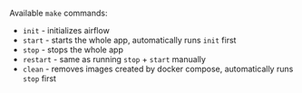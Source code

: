Available `make` commands:

- `init` - initializes airflow
- `start` - starts the whole app, automatically runs `init` first
- `stop` - stops the whole app
- `restart` - same as running `stop` + `start` manually
- `clean` - removes images created by docker compose, automatically runs `stop` first
